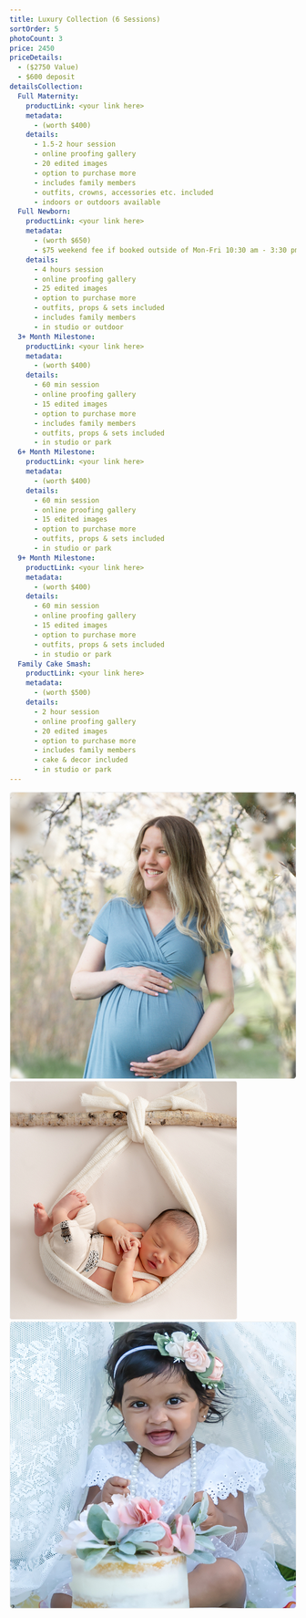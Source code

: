 ```yaml
---
title: Luxury Collection (6 Sessions)
sortOrder: 5
photoCount: 3
price: 2450
priceDetails:
  - ($2750 Value)
  - $600 deposit
detailsCollection:
  Full Maternity:
    productLink: <your link here>
    metadata:
      - (worth $400)
    details:
      - 1.5-2 hour session
      - online proofing gallery
      - 20 edited images
      - option to purchase more
      - includes family members
      - outfits, crowns, accessories etc. included
      - indoors or outdoors available
  Full Newborn:
    productLink: <your link here>
    metadata:
      - (worth $650)
      - $75 weekend fee if booked outside of Mon-Fri 10:30 am - 3:30 pm
    details:
      - 4 hours session
      - online proofing gallery
      - 25 edited images
      - option to purchase more
      - outfits, props & sets included
      - includes family members
      - in studio or outdoor
  3+ Month Milestone:
    productLink: <your link here>
    metadata:
      - (worth $400)
    details:
      - 60 min session
      - online proofing gallery
      - 15 edited images
      - option to purchase more
      - includes family members
      - outfits, props & sets included
      - in studio or park
  6+ Month Milestone:
    productLink: <your link here>
    metadata:
      - (worth $400)
    details:
      - 60 min session
      - online proofing gallery
      - 15 edited images
      - option to purchase more
      - outfits, props & sets included
      - in studio or park
  9+ Month Milestone:
    productLink: <your link here>
    metadata:
      - (worth $400)
    details:
      - 60 min session
      - online proofing gallery
      - 15 edited images
      - option to purchase more
      - outfits, props & sets included
      - in studio or park
  Family Cake Smash:
    productLink: <your link here>
    metadata:
      - (worth $500)
    details:
      - 2 hour session
      - online proofing gallery
      - 20 edited images
      - option to purchase more
      - includes family members
      - cake & decor included
      - in studio or park
---
```


![Pregnant woman in blue dress](../../assets/blueDressPrego.jpg)
![Baby In Sling](../../assets/BabyInSling.png)
![Baby in white dress and cake](../../assets/whiteDressBabyCake.jpg)
